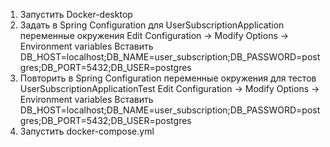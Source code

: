 1. Запустить Docker-desktop
2. Задать в Spring Configuration для UserSubscriptionApplication переменные окружения Edit Configuration -> Modify Options -> Environment variables
   Вставить DB_HOST=localhost;DB_NAME=user_subscription;DB_PASSWORD=postgres;DB_PORT=5432;DB_USER=postgres
3. Повторить в Spring Configuration переменные окружения для тестов UserSubscriptionApplicationTest Edit Configuration -> Modify Options -> Environment variables
   Вставить DB_HOST=localhost;DB_NAME=user_subscription;DB_PASSWORD=postgres;DB_PORT=5432;DB_USER=postgres
4. Запустить docker-compose.yml

